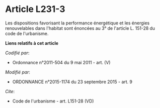 # Article L231-3

Les dispositions favorisant la performance énergétique et les énergies renouvelables dans l'habitat sont énoncées au 3° de
l'article L. 151-28 du code de l'urbanisme.

**Liens relatifs à cet article**

_Codifié par_:

  - Ordonnance n°2011-504 du 9 mai 2011 - art. (V)

_Modifié par_:

  - ORDONNANCE n°2015-1174 du 23 septembre 2015 - art. 9

_Cite_:

  - Code de l'urbanisme - art. L151-28 (VD)
